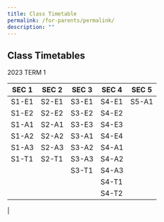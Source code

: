 ```yaml
---
title: Class Timetable
permalink: /for-parents/permalink/
description: ""
---
```

## Class Timetables


2023 TERM 1

|SEC 1| SEC 2|SEC 3|SEC 4|SEC 5|
| -------- |-------- |--------|--------|--------|
|S1-E1|S2-E1|S3-E1|S4-E1|S5-A1|
|S1-E2|S2-E2|S3-E2|S4-E2||
|S1-A1|S2-A1|S3-E3|S4-E3||
|S1-A2|S2-A2|S3-A1|S4-E4||
|S1-A3|S2-A3|S3-A2|S4-A1||
|S1-T1|S2-T1|S3-A3|S4-A2||
|||S3-T1|S4-A3||
||||S4-T1||
||||S4-T2||
|



